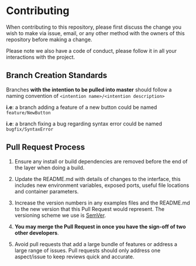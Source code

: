 # Contributing

When contributing to this repository, please first discuss the change you wish to make via issue,
email, or any other method with the owners of this repository before making a change. 

Please note we also have a code of conduct, please follow it in all your interactions with
the project.

## Branch Creation Standards

Branches **with the intention to be pulled into master** should follow a naming convention of `<intention name>/<intention description>`

**i.e**: a branch adding a feature of a new button could be named `feature/NewButton`

**i.e**: a branch fixing a bug regarding syntax error could be named `bugfix/SyntaxError`

## Pull Request Process

1.  Ensure any install or build dependencies are removed before the end of the layer when doing a 
    build.  

2.  Update the README.md with details of changes to the interface, this includes new environment 
    variables, exposed ports, useful file locations and container parameters. 

3.  Increase the version numbers in any examples files and the README.md to the new version that this
    Pull Request would represent. The versioning scheme we use is [SemVer](http://semver.org/).

4.  **You may merge the Pull Request in once you have the sign-off of two other developers**.

5.  Avoid pull requests that add a large bundle of features or address a large range of issues. 
    Pull requests should only address one aspect/issue to keep reviews quick and accurate.
